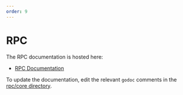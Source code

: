 ```yaml
---
order: 9
---
```


# RPC

The RPC documentation is hosted here:

- [RPC Documentation](./rpc.md)

To update the documentation, edit the relevant `godoc` comments in the [rpc/core directory](https://github.com/cometbft/cometbft/blob/main/rpc/core).
